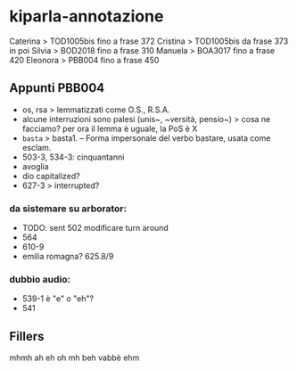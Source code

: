# kiparla-annotazione

Caterina > TOD1005bis fino a frase 372
Cristina > TOD1005bis da frase 373 in poi
Silvia > BOD2018 fino a frase 310
Manuela > BOA3017 fino a frase 420
Eleonora > PBB004 fino a frase 450


## Appunti PBB004
* os, rsa > lemmatizzati come O.S., R.S.A.
* alcune interruzioni sono palesi (unis~, ~versità, pensio~) > cosa ne facciamo? per ora il lemma è uguale, la PoS è X
* `basta` > basta1. – Forma impersonale del verbo bastare, usata come esclam.
* 503-3, 534-3: cinquantanni
* avoglia
* dio capitalized?
* 627-3 > interrupted?

### da sistemare su arborator:
* TODO: sent 502 modificare turn around
* 564
* 610-9
* emilia romagna? 625.8/9


### dubbio audio:
* 539-1 è "e" o "eh"?
* 541



## Fillers
mhmh
ah
eh
oh
mh
beh
vabbè
ehm